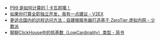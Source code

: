 - [P99 是如何计算的 | 卡瓦邦噶！](https://www.kawabangga.com/posts/4284)
- [如果你打算全职独立开发，我有一点建议 - V2EX](https://v2ex.com/t/1000129#reply79)
- [更适合国内的远程访问方法：自建根服务器打造基于 ZeroTier 虚拟内网 - 少数派](https://sspai.com/post/85130)
- [聊聊ClickHouse中的低基数（LowCardinality）类型 - 简书](https://www.jianshu.com/p/f361e7cfc8b3)